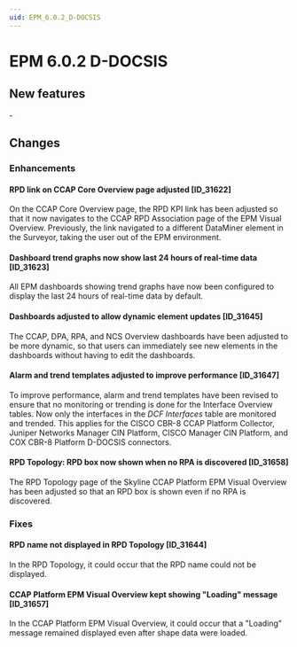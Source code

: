 ```yaml
---
uid: EPM_6.0.2_D-DOCSIS
---
```


# EPM 6.0.2 D-DOCSIS

## New features

\-

## Changes

### Enhancements

#### RPD link on CCAP Core Overview page adjusted \[ID_31622\]

On the CCAP Core Overview page, the RPD KPI link has been adjusted so that it now navigates to the CCAP RPD Association page of the EPM Visual Overview. Previously, the link navigated to a different DataMiner element in the Surveyor, taking the user out of the EPM environment.

#### Dashboard trend graphs now show last 24 hours of real-time data \[ID_31623\]

All EPM dashboards showing trend graphs have now been configured to display the last 24 hours of real-time data by default.

#### Dashboards adjusted to allow dynamic element updates \[ID_31645\]

The CCAP, DPA, RPA, and NCS Overview dashboards have been adjusted to be more dynamic, so that users can immediately see new elements in the dashboards without having to edit the dashboards.

#### Alarm and trend templates adjusted to improve performance \[ID_31647\]

To improve performance, alarm and trend templates have been revised to ensure that no monitoring or trending is done for the Interface Overview tables. Now only the interfaces in the *DCF Interfaces* table are monitored and trended. This applies for the CISCO CBR-8 CCAP Platform Collector, Juniper Networks Manager CIN Platform, CISCO Manager CIN Platform, and COX CBR-8 Platform D-DOCSIS connectors.

#### RPD Topology: RPD box now shown when no RPA is discovered \[ID_31658\]

The RPD Topology page of the Skyline CCAP Platform EPM Visual Overview has been adjusted so that an RPD box is shown even if no RPA is discovered.

### Fixes

#### RPD name not displayed in RPD Topology \[ID_31644\]

In the RPD Topology, it could occur that the RPD name could not be displayed.

#### CCAP Platform EPM Visual Overview kept showing "Loading" message \[ID_31657\]

In the CCAP Platform EPM Visual Overview, it could occur that a "Loading" message remained displayed even after shape data were loaded.
